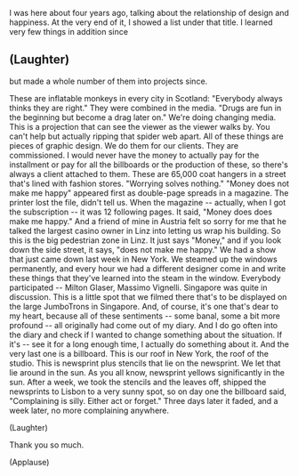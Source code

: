 
I was here about four years ago,
talking about the relationship of design and happiness.
At the very end of it, I showed a list under that title.
I learned very few things in addition since

(Laughter)
 --
but made a whole number of them into projects since.

These are inflatable monkeys in every city in Scotland:
&quot;Everybody always thinks they are right.&quot;
They were combined in the media.
&quot;Drugs are fun in the beginning but become a drag later on.&quot;
We&#39;re doing changing media.
This is a projection that can see the viewer
as the viewer walks by.
You can&#39;t help but actually ripping that spider web apart.
All of these things are pieces of graphic design.
We do them for our clients.
They are commissioned.
I would never have the money to actually pay for the installment
or pay for all the billboards or the production of these,
so there&#39;s always a client attached to them.
These are 65,000 coat hangers in a street
that&#39;s lined with fashion stores.
&quot;Worrying solves nothing.&quot;
&quot;Money does not make me happy&quot;
appeared first as double-page spreads in a magazine.
The printer lost the file, didn&#39;t tell us.
When the magazine -- actually, when I got the subscription --
it was 12 following pages.
It said, &quot;Money does does make me happy.&quot;
And a friend of mine in Austria felt so sorry for me
that he talked the largest casino owner in Linz
into letting us wrap his building.
So this is the big pedestrian zone in Linz.
It just says &quot;Money,&quot; and if you look down the side street,
it says, &quot;does not make me happy.&quot;
We had a show that just came down last week in New York.
We steamed up the windows permanently,
and every hour we had a different designer come in
and write these things that they&#39;ve learned into the steam in the window.
Everybody participated -- Milton Glaser,
Massimo Vignelli.
Singapore was quite in discussion.
This is a little spot that we filmed there
that&#39;s to be displayed on the large JumboTrons in Singapore.
And, of course, it&#39;s one that&#39;s dear to my heart,
because all of these sentiments --
some banal, some a bit more profound --
all originally had come out of my diary.
And I do go often into the diary
and check if I wanted to change something about the situation.
If it&#39;s -- see it for a long enough time,
I actually do something about it.
And the very last one is a billboard.
This is our roof in New York, the roof of the studio.
This is newsprint plus stencils that lie on the newsprint.
We let that lie around in the sun.
As you all know, newsprint yellows significantly in the sun.
After a week, we took the stencils and the leaves off,
shipped the newsprints to Lisbon to a very sunny spot,
so on day one the billboard said,
&quot;Complaining is silly. Either act or forget.&quot;
Three days later it faded, and a week later,
no more complaining anywhere.

(Laughter)

Thank you so much.

(Applause)

